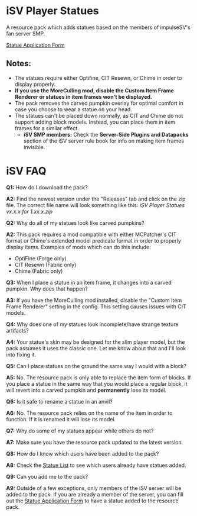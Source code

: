 # iSV Player Statues
A resource pack which adds statues based on the members of impulseSV's fan server SMP.

[Statue Application Form](https://forms.gle/nZpefRkMzJ3SDh2u5)

## Notes:
- The statues require either Optifine, CIT Resewn, or Chime in order to display properly.
- **If you use the MoreCulling mod, disable the Custom Item Frame Renderer or statues in item frames won't be displayed.**
- The pack removes the carved pumpkin overlay for optimal comfort in case you choose to wear a statue on your head.
- The statues can't be placed down normally, as CIT and Chime do not support adding block models. Instead, you can place them in item frames for a similar effect.
  - **iSV SMP members:** Check the **Server-Side Plugins and Datapacks** section of the iSV server rule book for info on making item frames invisible.

# iSV FAQ
**Q1:** How do I download the pack?

**A2:** Find the newest version under the "Releases" tab and click on the zip file. The correct file name will look something like this: _iSV Player Statues vx.x.x for 1.xx.x.zip_

**Q2:** Why do all of my statues look like carved pumpkins?

**A2:** This pack requires a mod compatible with either MCPatcher's CIT format or Chime's extended model predicate format in order to properly display items. Examples of mods which can do this include:
- OptiFine (Forge only)
- CIT Resewn (Fabric only)
- Chime (Fabric only)

**Q3:** When I place a statue in an item frame, it changes into a carved pumpkin. Why does that happen?

**A3:** If you have the MoreCulling mod installed, disable the "Custom Item Frame Renderer" setting in the config. This setting causes issues with CIT models.

**Q4:** Why does one of my statues look incomplete/have strange texture artifacts?

**A4:** Your statue's skin may be designed for the slim player model, but the pack assumes it uses the classic one. Let me know about that and I'll look into fixing it.

**Q5:** Can I place statues on the ground the same way I would with a block?

**A5:** No. The resource pack is only able to replace the item form of blocks. If you place a statue in the same way that you would place a regular block, it will revert into a carved pumpkin and **permanently** lose its model.

**Q6:** Is it safe to rename a statue in an anvil?

**A6:** No. The resource pack relies on the name of the item in order to function. If it is renamed it will lose its model.

**Q7:** Why do some of my statues appear while others do not?

**A7:** Make sure you have the resource pack updated to the latest version.

**Q8:** How do I know which users have been added to the pack?

**A8:** Check the [Statue List](Statue-List.md) to see which users already have statues added.

**Q9:** Can you add me to the pack?

**A9:** Outside of a few exceptions, only members of the iSV server will be added to the pack. If you are already a member of the server, you can fill out the [Statue Application Form](https://forms.gle/nZpefRkMzJ3SDh2u5) to have a statue added to the resource pack.
